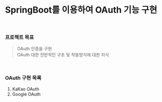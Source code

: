 # SpringBoot를 이용하여 OAuth 기능 구현

<br/>

### 프로젝트 목표
> OAuth 인증을 구현 <br/>
> OAuth 대한 전반적인 구조 및 작동방식에 대한 지식

<br/>

### OAuth 구현 목록
1. KaKao OAuth
2. Google OAuth



<br/><br/>
